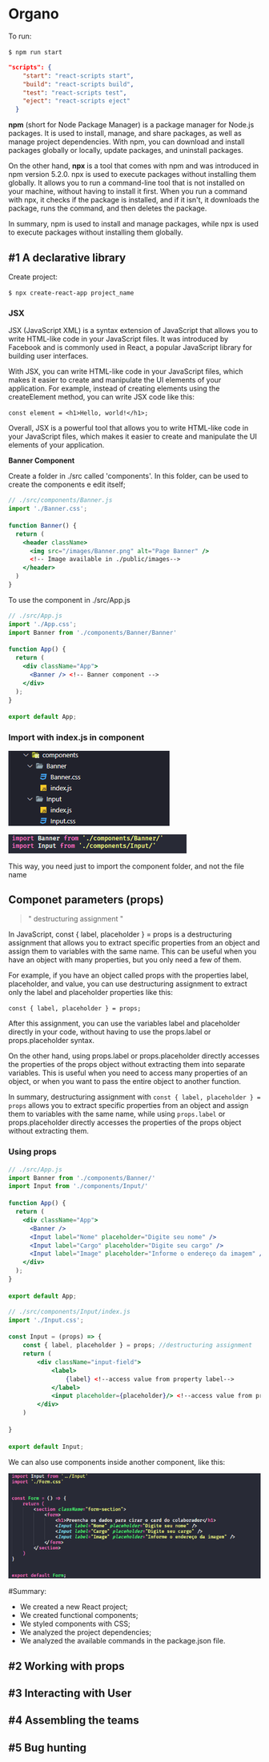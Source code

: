 # Organo 

To run:

`$ npm run start`

```json
"scripts": {
    "start": "react-scripts start",
    "build": "react-scripts build",
    "test": "react-scripts test",
    "eject": "react-scripts eject"
  }
```


__npm__ (short for Node Package Manager) is a package manager for Node.js packages. It is used to install, manage, and share packages, as well as manage project dependencies. With npm, you can download and install packages globally or locally, update packages, and uninstall packages.

On the other hand, __npx__ is a tool that comes with npm and was introduced in npm version 5.2.0. npx is used to execute packages without installing them globally. It allows you to run a command-line tool that is not installed on your machine, without having to install it first. When you run a command with npx, it checks if the package is installed, and if it isn't, it downloads the package, runs the command, and then deletes the package.

In summary, npm is used to install and manage packages, while npx is used to execute packages without installing them globally.

## __#1 A declarative library__

Create project:

`$ npx create-react-app project_name`


### JSX

JSX (JavaScript XML) is a syntax extension of JavaScript that allows you to write HTML-like code in your JavaScript files. It was introduced by Facebook and is commonly used in React, a popular JavaScript library for building user interfaces.

With JSX, you can write HTML-like code in your JavaScript files, which makes it easier to create and manipulate the UI elements of your application. For example, instead of creating elements using the createElement method, you can write JSX code like this:

`const element = <h1>Hello, world!</h1>;`

Overall, JSX is a powerful tool that allows you to write HTML-like code in your JavaScript files, which makes it easier to create and manipulate the UI elements of your application.


__Banner Component__

Create a folder in ./src called 'components'. In this folder, can be used to create
the components e edit itself;


```jsx
// ./src/components/Banner.js
import './Banner.css';

function Banner() {
  return (
    <header className>
      <img src="/images/Banner.png" alt="Page Banner" /> 
      <!-- Image available in ./public/images-->
    </header>
  )
}
```
To use the component in ./src/App.js

```jsx
// ./src/App.js
import './App.css';
import Banner from './components/Banner/Banner'

function App() {
  return (
    <div className="App">
      <Banner /> <!-- Banner component -->
    </div>
  );
}

export default App;

```

### Import with index.js in component 

![import-index-component](./readme-images/component-index.png)

![import-index-component](./readme-images/import-index.png)

This way, you need just to import the component folder, and not the file name


## Componet parameters (props)

> " destructuring assignment "

In JavaScript, const { label, placeholder } = props is a destructuring assignment that allows you to extract specific properties from an object and assign them to variables with the same name. This can be useful when you have an object with many properties, but you only need a few of them.

For example, if you have an object called props with the properties label, placeholder, and value, you can use destructuring assignment to extract only the label and placeholder properties like this:

`const { label, placeholder } = props;`

After this assignment, you can use the variables label and placeholder directly in your code, without having to use the props.label or props.placeholder syntax.

On the other hand, using props.label or props.placeholder directly accesses the properties of the props object without extracting them into separate variables. This is useful when you need to access many properties of an object, or when you want to pass the entire object to another function.

In summary, destructuring assignment with `const { label, placeholder } = props` allows you to extract specific properties from an object and assign them to variables with the same name, while using `props.label` or props.placeholder directly accesses the properties of the props object without extracting them.


### __Using props__

```jsx
// ./src/App.js
import Banner from './components/Banner/'
import Input from './components/Input/'

function App() {
  return (
    <div className="App">
      <Banner />
      <Input label="Nome" placeholder="Digite seu nome" /> 
      <Input label="Cargo" placeholder="Digite seu cargo" />
      <Input label="Image" placeholder="Informe o endereço da imagem" />
    </div>
  );
}

export default App;

```

```jsx
// ./src/components/Input/index.js
import './Input.css';

const Input = (props) => {
    const { label, placeholder } = props; //destructuring assignment
    return (
        <div className="input-field">
            <label>
                {label} <!--access value from property label-->
            </label>
            <input placeholder={placeholder}/> <!--access value from property placeholder-->
        </div>
    )

}

export default Input;

```

We can also use components inside another component, like this:

![components-form](./readme-images/componets.png)


#Summary:
- We created a new React project;
- We created functional components;
- We styled components with CSS;
- We analyzed the project dependencies;
- We analyzed the available commands in the package.json file.

## __#2 Working with props__
## __#3 Interacting with User__
## __#4 Assembling the teams__
## __#5 Bug hunting__



